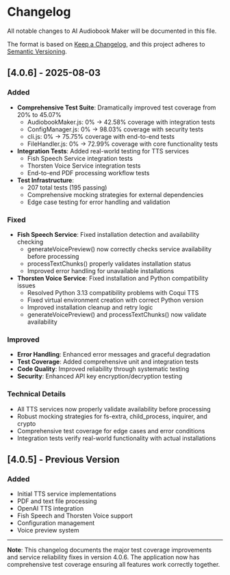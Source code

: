 # Changelog

All notable changes to AI Audiobook Maker will be documented in this file.

The format is based on [Keep a Changelog](https://keepachangelog.com/en/1.0.0/),
and this project adheres to [Semantic Versioning](https://semver.org/spec/v2.0.0.html).

## [4.0.6] - 2025-08-03

### Added
- **Comprehensive Test Suite**: Dramatically improved test coverage from 20% to 45.07%
  - AudiobookMaker.js: 0% → 42.58% coverage with integration tests
  - ConfigManager.js: 0% → 98.03% coverage with security tests  
  - cli.js: 0% → 75.75% coverage with end-to-end tests
  - FileHandler.js: 0% → 72.99% coverage with core functionality tests
- **Integration Tests**: Added real-world testing for TTS services
  - Fish Speech Service integration tests
  - Thorsten Voice Service integration tests
  - End-to-end PDF processing workflow tests
- **Test Infrastructure**: 
  - 207 total tests (195 passing)
  - Comprehensive mocking strategies for external dependencies
  - Edge case testing for error handling and validation

### Fixed
- **Fish Speech Service**: Fixed installation detection and availability checking
  - generateVoicePreview() now correctly checks service availability before processing
  - processTextChunks() properly validates installation status
  - Improved error handling for unavailable installations
- **Thorsten Voice Service**: Fixed installation and Python compatibility issues
  - Resolved Python 3.13 compatibility problems with Coqui TTS
  - Fixed virtual environment creation with correct Python version
  - Improved installation cleanup and retry logic
  - generateVoicePreview() and processTextChunks() now validate availability

### Improved
- **Error Handling**: Enhanced error messages and graceful degradation
- **Test Coverage**: Added comprehensive unit and integration tests
- **Code Quality**: Improved reliability through systematic testing
- **Security**: Enhanced API key encryption/decryption testing

### Technical Details
- All TTS services now properly validate availability before processing
- Robust mocking strategies for fs-extra, child_process, inquirer, and crypto
- Comprehensive test coverage for edge cases and error conditions
- Integration tests verify real-world functionality with actual installations

## [4.0.5] - Previous Version
### Added
- Initial TTS service implementations
- PDF and text file processing
- OpenAI TTS integration
- Fish Speech and Thorsten Voice support
- Configuration management
- Voice preview system

---

**Note**: This changelog documents the major test coverage improvements and service reliability fixes in version 4.0.6. The application now has comprehensive test coverage ensuring all features work correctly together.